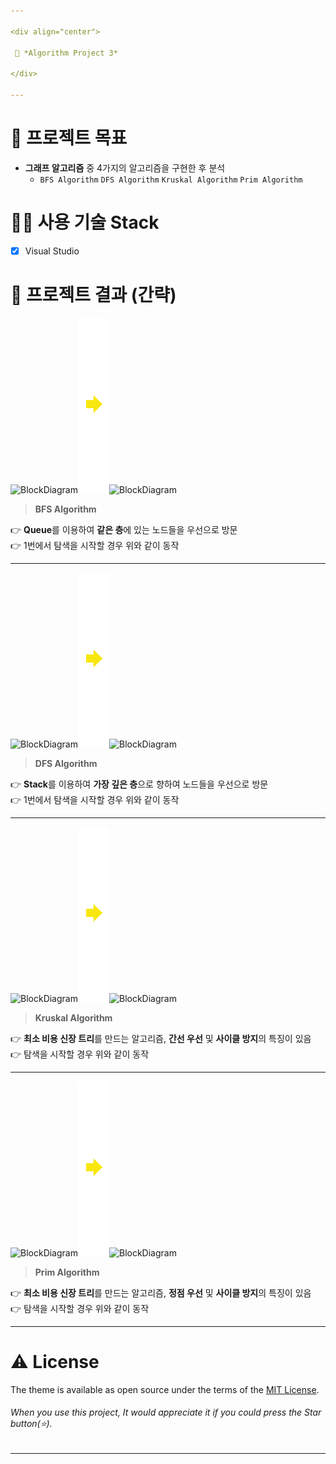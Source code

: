 ```yaml
---

<div align="center">

 💜 *Algorithm Project 3*

</div>

---
```


# 🧐 프로젝트 목표
- **그래프 알고리즘** 중 4가지의 알고리즘을 구현한 후 분석  
  - `BFS Algorithm` `DFS Algorithm` `Kruskal Algorithm` `Prim Algorithm`  

# 👨‍💻 사용 기술 Stack
- [x] Visual Studio  

# 💛 프로젝트 결과 (간략)
<img src="/image/d1.png" width="400px" height="280px" alt="BlockDiagram"></img><img src="/image/arrow.png" width="50px" height="280px" alt="Arrow"></img><img src="/image/d2.png" width="400px" height="280px" alt="BlockDiagram"></img><br/>
> **BFS Algorithm**  

👉 **Queue**를 이용하여 **같은 층**에 있는 노드들을 우선으로 방문  
👉 1번에서 탐색을 시작할 경우 위와 같이 동작  

---

<img src="/image/d1.png" width="400px" height="280px" alt="BlockDiagram"></img><img src="/image/arrow.png" width="50px" height="280px" alt="Arrow"></img><img src="/image/d3.png" width="400px" height="280px" alt="BlockDiagram"></img><br/>
> **DFS Algorithm**  

👉 **Stack**를 이용하여 **가장 깊은 층**으로 향하여 노드들을 우선으로 방문  
👉 1번에서 탐색을 시작할 경우 위와 같이 동작  

---

<img src="/image/d4.png" width="400px" height="280px" alt="BlockDiagram"></img><img src="/image/arrow.png" width="50px" height="280px" alt="Arrow"></img><img src="/image/d5.png" width="400px" height="280px" alt="BlockDiagram"></img><br/>
> **Kruskal Algorithm**  

👉 **최소 비용 신장 트리**를 만드는 알고리즘, **간선 우선** 및 **사이클 방지**의 특징이 있음  
👉 탐색을 시작할 경우 위와 같이 동작  

---

<img src="/image/d6.png" width="400px" height="280px" alt="BlockDiagram"></img><img src="/image/arrow.png" width="50px" height="280px" alt="Arrow"></img><img src="/image/d7.png" width="400px" height="280px" alt="BlockDiagram"></img><br/>
> **Prim Algorithm**

👉 **최소 비용 신장 트리**를 만드는 알고리즘, **정점 우선** 및 **사이클 방지**의 특징이 있음  
👉 탐색을 시작할 경우 위와 같이 동작  

---

# ⚠️ License
The theme is available as open source under the terms of the [MIT License](https://github.com/DCherish/Proj_Algorithm_3/blob/master/LICENSE).  
###### *When you use this project, It would appreciate it if you could press the Star button*(⭐).

---
